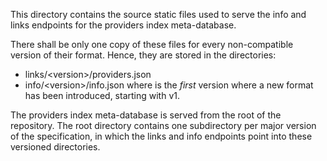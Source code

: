 This directory contains the source static files used to serve the info and links endpoints for the providers index meta-database.

There shall be only one copy of these files for every non-compatible version of their format.
Hence, they are stored in the directories:
- links/\<version>\/providers.json
- info/\<version>\/info.json
where <version> is the *first* version where a new format has been introduced, starting with v1.

The providers index meta-database is served from the root of the repository.
The root directory contains one subdirectory per major version of the specification, in which the links and info endpoints point into these versioned directories.

